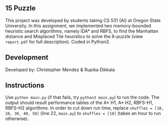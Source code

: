 ## 15 Puzzle

This project was developed by students taking CS 531 (AI) at Oregon State University. In this assignment, we implemented two memory-bounded heuristic search algorithms, namely IDA* and RBFS, to find the Manhattan distance and Misplaced Tile heuristics to solve the 8-puzzle (view `report.pdf` for full description). Coded in Python3.

## Development 

Developed by: Christopher Mendez & Rupika Dikkala

## Instructions

Use `python main.py` (if that fails, try `python3 main.py`) to run the code. The output should result performance tables of the A* H1, A* H2, RBFS-H1, RBFS-H2 algorithms. In order to cut down run time, replace `shuffles = [10, 20, 30, 40, 50]` (line 22, `main.py`) to `shuffles = [10]` (takes an hour to run otherwise). 
